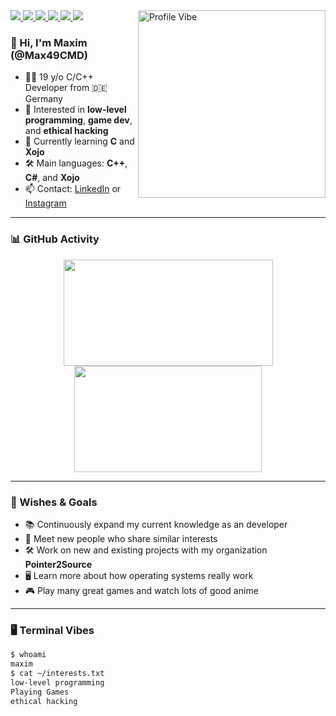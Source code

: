 <div>
  <img src="https://i.imgur.com/SkofCNN.gif" width="300" align="right" alt="Profile Vibe" />

  <!-- 💻 Tech Badges -->
  <a href="https://www.learncpp.com/">
    <img src="https://img.shields.io/badge/C++-00599C?style=for-the-badge&logo=c%2B%2B&logoColor=white"/>
  </a>
  <a href="https://learn.microsoft.com/en-us/dotnet/csharp/">
    <img src="https://img.shields.io/badge/C%23-239120?style=for-the-badge&logo=c-sharp&logoColor=white"/>
  </a>
  <a href="https://xojo.com/">
    <img src="https://img.shields.io/badge/Xojo-6E4AFF?style=for-the-badge&logo=xojo&logoColor=white"/>
  </a>
  <a href="https://cmake.org/">
    <img src="https://img.shields.io/badge/CMake-064F8C?style=for-the-badge&logo=cmake&logoColor=white"/>
  </a>
  <a href="https://linkedin.com/in/Max49CMD">
    <img src="https://img.shields.io/badge/LinkedIn-0A66C2?style=for-the-badge&logo=linkedin&logoColor=white"/>
  </a>
  <a href="https://instagram.com/Max49CMD">
    <img src="https://img.shields.io/badge/Instagram-E4405F?style=for-the-badge&logo=instagram&logoColor=white"/>
  </a>

  ### 👋 Hi, I'm Maxim (@Max49CMD)

  - 🧑‍💻 19 y/o C/C++ Developer from 🇩🇪 Germany  
  - 👀 Interested in **low-level programming**, **game dev**, and **ethical hacking**  
  - 🌱 Currently learning **C** and **Xojo**  
  - 🛠️ Main languages: **C++**, **C#**, and **Xojo**  
  - 📫 Contact: [LinkedIn](https://www.linkedin.com/in/Max49CMD/) or [Instagram](https://www.instagram.com/Max49CMD/)  
</div>
  
---

### 📊 GitHub Activity

<div align="center">
  <img width="335" height="170" src="https://github-readme-stats.vercel.app/api?username=Max49CMD&show_icons=true&theme=tokyonight&hide_border=true" />
  <img width="300" height="170" src="https://github-readme-stats.vercel.app/api/top-langs/?username=Max49CMD&layout=compact&hide_border=true&langs_count=6&theme=tokyonight" />
</div>

---

### 🌠 Wishes & Goals

- 📚 Continuously expand my current knowledge as an developer  
- 🤝 Meet new people who share similar interests  
- 🛠️ Work on new and existing projects with my organization **Pointer2Source**  
- 🖥️ Learn more about how operating systems really work  
- 🎮 Play many great games and watch lots of good anime 

---

### 🖥️ Terminal Vibes

```bash
$ whoami
maxim
$ cat ~/interests.txt
low-level programming
Playing Games
ethical hacking
```
